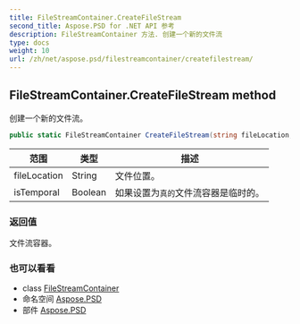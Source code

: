 ```yaml
---
title: FileStreamContainer.CreateFileStream
second_title: Aspose.PSD for .NET API 参考
description: FileStreamContainer 方法. 创建一个新的文件流
type: docs
weight: 10
url: /zh/net/aspose.psd/filestreamcontainer/createfilestream/
---
```

## FileStreamContainer.CreateFileStream method

创建一个新的文件流。

```csharp
public static FileStreamContainer CreateFileStream(string fileLocation, bool isTemporal)
```

| 范围 | 类型 | 描述 |
| --- | --- | --- |
| fileLocation | String | 文件位置。 |
| isTemporal | Boolean | 如果设置为`真的`文件流容器是临时的。 |

### 返回值

文件流容器。

### 也可以看看

* class [FileStreamContainer](../)
* 命名空间 [Aspose.PSD](../../filestreamcontainer/)
* 部件 [Aspose.PSD](../../../)


